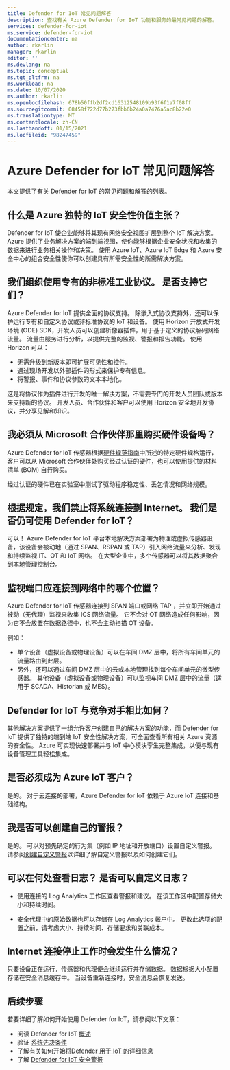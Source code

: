 ```yaml
---
title: Defender for IoT 常见问题解答
description: 查找有关 Azure Defender for IoT 功能和服务的最常见问题的解答。
services: defender-for-iot
ms.service: defender-for-iot
documentationcenter: na
author: rkarlin
manager: rkarlin
editor: ''
ms.devlang: na
ms.topic: conceptual
ms.tgt_pltfrm: na
ms.workload: na
ms.date: 10/07/2020
ms.author: rkarlin
ms.openlocfilehash: 678b50ffb2df2cd16312548109b93f6f1a7f08ff
ms.sourcegitcommit: 08458f722d77b273fbb6b24a0a7476a5ac8b22e0
ms.translationtype: MT
ms.contentlocale: zh-CN
ms.lasthandoff: 01/15/2021
ms.locfileid: "98247459"
---
```

# <a name="azure-defender-for-iot-frequently-asked-questions"></a>Azure Defender for IoT 常见问题解答

本文提供了有关 Defender for IoT 的常见问题和解答的列表。

## <a name="what-is-azures-unique-value-proposition-for-iot-security"></a>什么是 Azure 独特的 IoT 安全性价值主张？

Defender for IoT 使企业能够将其现有网络安全视图扩展到整个 IoT 解决方案。 Azure 提供了业务解决方案的端到端视图，使你能够根据企业安全状况和收集的数据来进行业务相关操作和决策。 使用 Azure IoT、Azure IoT Edge 和 Azure 安全中心的组合安全性使你可以创建具有所需安全性的所需解决方案。

## <a name="our-organization-uses-proprietary-non-standard-industrial-protocols-are-they-supported"></a>我们组织使用专有的非标准工业协议。 是否支持它们？ 

Azure Defender for IoT 提供全面的协议支持。 除嵌入式协议支持外，还可以保护运行专有和自定义协议或非标准协议的 IoT 和设备。 使用 Horizon 开放式开发环境 (ODE) SDK，开发人员可以创建析像器插件，用于基于定义的协议解码网络流量。 流量由服务进行分析，以提供完整的监视、警报和报告功能。 使用 Horizon 可以：
- 无需升级到新版本即可扩展可见性和控件。
- 通过现场开发以外部插件的形式来保护专有信息。 
- 将警报、事件和协议参数的文本本地化。

这是将协议作为插件进行开发的唯一解决方案，不需要专门的开发人员团队或版本来支持新的协议。 开发人员、合作伙伴和客户可以使用 Horizon 安全地开发协议，并分享见解和知识。 

## <a name="do-i-have-to-purchase-hardware-appliances-from-microsoft-partners"></a>我必须从 Microsoft 合作伙伴那里购买硬件设备吗？
Azure Defender for IoT 传感器根据[硬件规范指南](./how-to-identify-required-appliances.md)中所述的特定硬件规格运行，客户可以从 Microsoft 合作伙伴处购买经过认证的硬件，也可以使用提供的材料清单 (BOM) 自行购买。 

经过认证的硬件已在实验室中测试了驱动程序稳定性、丢包情况和网络规模。


## <a name="regulation-does-not-allow-us-to-connect-our-system-to-the-internet-can-we-still-utilize-defender-for-iot"></a>根据规定，我们禁止将系统连接到 Internet。 我们是否仍可使用 Defender for IoT？

可以！ Azure Defender for IoT 平台本地解决方案部署为物理或虚拟传感器设备，该设备会被动地（通过 SPAN、RSPAN 或 TAP）引入网络流量来分析、发现和持续监视 IT、OT 和 IoT 网络。 在大型企业中，多个传感器可以将其数据聚合到本地管理控制台。

## <a name="where-in-the-network-should-i-connect-monitoring-ports"></a>监视端口应连接到网络中的哪个位置？

Azure Defender for IoT 传感器连接到 SPAN 端口或网络 TAP ，并立即开始通过被动（无代理）监视来收集 ICS 网络流量。 它不会对 OT 网络造成任何影响，因为它不会放置在数据路径中，也不会主动扫描 OT 设备。

例如：
- 单个设备（虚拟设备或物理设备）可以在车间 DMZ 层中，将所有车间单元的流量路由到此层。
- 另外，还可以通过车间 DMZ 层中的云或本地管理找到每个车间单元的微型传感器。 其他设备（虚拟设备或物理设备）可以监视车间 DMZ 层中的流量（适用于 SCADA、Historian 或 MES）。

## <a name="how-does-defender-for-iot-compare-to-the-competition"></a>Defender for IoT 与竞争对手相比如何？

其他解决方案提供了一组允许客户创建自己的解决方案的功能，而 Defender for IoT 提供了独特的端到端 IoT 安全性解决方案，可全面查看所有相关 Azure 资源的安全性。 Azure 可实现快速部署并与 IoT 中心模块孪生完整集成，以便与现有设备管理工具轻松集成。


## <a name="do-i-have-to-be-an-azure-iot-customer"></a>是否必须成为 Azure IoT 客户？

是的。 对于云连接的部署，Azure Defender for IoT 依赖于 Azure IoT 连接和基础结构。
## <a name="can-i-create-my-own-alerts"></a>我是否可以创建自己的警报？

是的。 可以对预先确定的行为集（例如 IP 地址和开放端口）设置自定义警报。 请参阅[创建自定义警报](quickstart-create-custom-alerts.md)以详细了解自定义警报以及如何创建它们。

## <a name="where-can-i-see-logs-can-i-customize-logs"></a>可以在何处查看日志？ 是否可以自定义日志？

- 使用连接的 Log Analytics 工作区查看警报和建议。 在该工作区中配置存储大小和持续时间。

- 安全代理中的原始数据也可以存储在 Log Analytics 帐户中。 更改此选项的配置之前，请考虑大小、持续时间、存储要求和关联成本。



## <a name="what-happens-when-the-internet-connection-stops-working"></a>Internet 连接停止工作时会发生什么情况？

只要设备正在运行，传感器和代理便会继续运行并存储数据。 数据根据大小配置存储在安全消息缓存中。 当设备重新连接时，安全消息会恢复发送。

## <a name="next-steps"></a>后续步骤

若要详细了解如何开始使用 Defender for IoT，请参阅以下文章：

- 阅读 Defender for IoT [概述](overview.md)
- 验证 [系统先决条件](quickstart-system-prerequisites.md)
- 了解有关如何开始将[Defender 用于 IoT 的](getting-started.md)详细信息
- 了解 [Defender for IoT 安全警报](concept-security-alerts.md)
